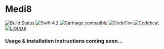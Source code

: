 # Medi8
[![Build Status](https://travis-ci.org/jrtibbetts/Medi8.svg?branch=master)](https://travis-ci.org/jrtibbetts/Medi8)
![Swift 4.2](https://img.shields.io/badge/Swift-4.2-orange.svg)
[![Carthage compatible](https://img.shields.io/badge/Carthage-compatible-4BC51D.svg?style=flat)](https://github.com/Carthage/Carthage)
![CodeCov](https://img.shields.io/codecov/c/github/jrtibbetts/Medi8.svg)
[![Codebeat](https://codebeat.co/badges/9db4672f-1ffc-4981-a7d0-3bb71e97cd62)](https://codebeat.co/projects/github-com-jrtibbetts-medi8-master)
[![License](http://img.shields.io/:license-mit-blue.svg)](http://doge.mit-license.org)

### Usage & installation instructions coming soon...

